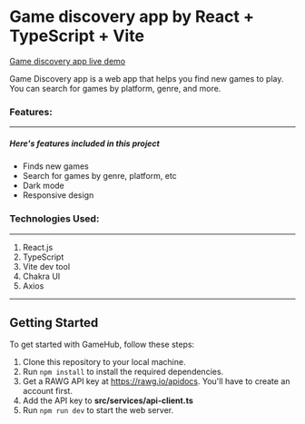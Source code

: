 # Game discovery app by React + TypeScript + Vite

<a href="https://game-discovery-app-nine.vercel.app/">Game discovery app live demo</a>

Game Discovery app is a web app that helps you find new games to play. You can search for games by platform, genre, and more.

### Features:

---

##### Here's features included in this project

- Finds new games
- Search for games by genre, platform, etc
- Dark mode
- Responsive design

### Technologies Used:

---

1. React.js
2. TypeScript
3. Vite dev tool
4. Chakra UI
5. Axios

---

## Getting Started

To get started with GameHub, follow these steps:

1. Clone this repository to your local machine.
2. Run `npm install` to install the required dependencies.
3. Get a RAWG API key at https://rawg.io/apidocs. You'll have to create an account first.
4. Add the API key to **src/services/api-client.ts**
5. Run `npm run dev` to start the web server.
